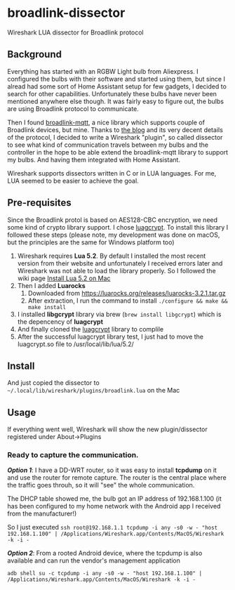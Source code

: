 # broadlink-dissector
Wireshark LUA dissector for Broadlink protocol

## Background
Everything has started with an RGBW Light bulb from Aliexpress. I configured the bulbs with their software and started using them, but since I alread had some sort of Home Assistant setup for few gadgets, I decided to search for other capabilities. Unfortunately these bulbs have never been mentioned anywhere else though.
It was fairly easy to figure out, the bulbs are using Broadlink protocol to communicate.

Then I found [broadlink-mqtt](https://github.com/eschava/broadlink-mqtt), a nice library which supports couple of Broadlink devices, but mine. Thanks to [the blog](https://blog.ipsumdomus.com/broadlink-smart-home-devices-complete-protocol-hack-bc0b4b397af1) and its very decent details of the protocol, I decided to write a Wireshark "plugin", so called dissector to see what kind of communication travels between my bulbs and the controller in the hope to be able extend the broadlink-mqtt library to support my bulbs. And having them integrated with Home Assistant.

Wireshark supports dissectors written in C or in LUA languages. For me, LUA seemed to be easier to achieve the goal.

## Pre-requisites
Since the Broadlink protol is based on AES128-CBC encryption, we need some kind of crypto library support. I chose [luagcrypt](https://github.com/Lekensteyn/luagcrypt). To install this library I followed these steps (please note, my development was done on macOS, but the principles are the same for Windows platform too)

1. Wireshark requires **Lua 5.2**. By default I installed the most recent version from their website and unfortunately I received errors later and Wireshark was not able to load the library properly. So I followed the wiki page [Install Lua 5.2 on Mac](https://github.com/nubix-io/stuart/wiki/Install-Lua-5.2-on-a-Mac)
2. Then I added **Luarocks**
   1. Downloaded from https://luarocks.org/releases/luarocks-3.2.1.tar.gz
   1. After extraction, I run the command to install `./configure && make && make install`
3. I installed **libgcrypt** library via brew (`brew install libgcrypt`) which is the depencency of **luagcrypt**
4. And finally cloned the [luagcrypt](https://github.com/Lekensteyn/luagcrypt) library to complile
5. After the successful luagcrypt library test, I just had to move the luagcrypt.so file to /usr/local/lib/lua/5.2/

## Install
And just copied the dissector to `~/.local/lib/wireshark/plugins/broadlink.lua` on the Mac

## Usage
If everything went well, Wireshark will show the new plugin/dissector registered under About->Plugins

### Ready to capture the communication.

_**Option 1**_: I have a DD-WRT router, so it was easy to install **tcpdump** on it and use the router for remote capture. The router is the central place where the traffic goes throuh, so it will "see" the whole communication.

The DHCP table showed me, the bulb got an IP address of 192.168.1.100 (it has been configured to my home network with the Android app I received from the manufacturer!)

So I just executed 
`ssh root@192.168.1.1 tcpdump -i any -s0 -w - "host 192.168.1.100" | /Applications/Wireshark.app/Contents/MacOS/Wireshark -k -i -`

_**Option 2**_: From a rooted Android device, where the tcpdump is also available and can run the vendor's management application

`adb shell su -c tcpdump -i any -s0 -w - "host 192.168.1.100" | /Applications/Wireshark.app/Contents/MacOS/Wireshark -k -i -`


